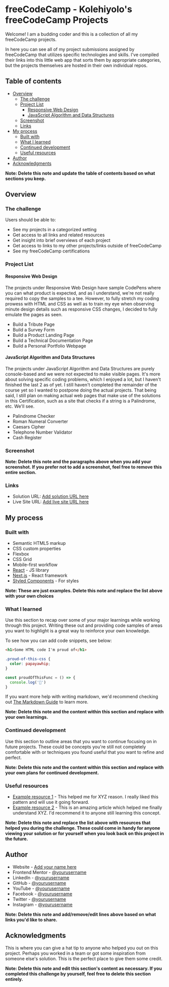 # freeCodeCamp - Kolehiyolo's freeCodeCamp Projects
Welcome! I am a budding coder and this is a collection of all my freeCodeCamp projects.

In here you can see all of my project submissions assigned by freeCodeCamp that utilizes specific technologies and skills. I've compiled their links into this  little web app that sorts them by appropriate categories, but the projects themselves are hosted in their own individual repos.

## Table of contents
- [Overview](#overview)
  - [The challenge](#the-challenge)
  - [Project List](#project-list)
    - [Responsive Web Design](#responsive-web-design)
    - [JavaScript Algorithm and Data Structures](#javascript-algorithm-and-data-structures)
  - [Screenshot](#screenshot)
  - [Links](#links)
- [My process](#my-process)
  - [Built with](#built-with)
  - [What I learned](#what-i-learned)
  - [Continued development](#continued-development)
  - [Useful resources](#useful-resources)
- [Author](#author)
- [Acknowledgments](#acknowledgments)

**Note: Delete this note and update the table of contents based on what sections you keep.**

## Overview
### The challenge
Users should be able to:
- See my projects in a categorized setting
- Get access to all links and related resources
- Get insight into brief overviews of each project
- Get access to links to my other projects/links outside of freeCodeCamp
- See my freeCodeCamp certifications

### Project List
#### Responsive Web Design
The projects under Responsive Web Design have sample CodePens where you can what product is expected, and as I understand, we're not really required to copy the samples to a tee. However, to fully stretch my coding prowess with HTML and CSS as well as to train my eye when observing minute design details such as responsive CSS changes, I decided to fully emulate the pages as seen.
- Build a Tribute Page
- Build a Survey Form
- Build a Product Landing Page
- Build a Technical Documentation Page
- Build a Personal Portfolio Webpage

#### JavaScript Algorithm and Data Structures
The projects under JavaScript Algorithm and Data Structures are purely console-based and we were not expected to make visible pages. It's more about solving specific coding problems, which I enjoyed a lot, but I haven't finished the last 2 as of yet. I still haven't completed the remainder of the course yet so I wanted to postpone doing the actual projects. That being said, I still plan on making actual web pages that make use of the solutions in this Certification, such as a site that checks if a string is a Palindrome, etc. We'll see.
- Palindrome Checker
- Roman Numeral Converter
- Caesars Cipher
- Telephone Number Validator
- Cash Register

### Screenshot

**Note: Delete this note and the paragraphs above when you add your screenshot. If you prefer not to add a screenshot, feel free to remove this entire section.**

### Links
- Solution URL: [Add solution URL here](https://your-solution-url.com)
- Live Site URL: [Add live site URL here](https://your-live-site-url.com)

## My process
### Built with
- Semantic HTML5 markup
- CSS custom properties
- Flexbox
- CSS Grid
- Mobile-first workflow
- [React](https://reactjs.org/) - JS library
- [Next.js](https://nextjs.org/) - React framework
- [Styled Components](https://styled-components.com/) - For styles

**Note: These are just examples. Delete this note and replace the list above with your own choices**

### What I learned
Use this section to recap over some of your major learnings while working through this project. Writing these out and providing code samples of areas you want to highlight is a great way to reinforce your own knowledge.

To see how you can add code snippets, see below:

```html
<h1>Some HTML code I'm proud of</h1>
```
```css
.proud-of-this-css {
  color: papayawhip;
}
```
```js
const proudOfThisFunc = () => {
  console.log('🎉')
}
```

If you want more help with writing markdown, we'd recommend checking out [The Markdown Guide](https://www.markdownguide.org/) to learn more.

**Note: Delete this note and the content within this section and replace with your own learnings.**

### Continued development
Use this section to outline areas that you want to continue focusing on in future projects. These could be concepts you're still not completely comfortable with or techniques you found useful that you want to refine and perfect.

**Note: Delete this note and the content within this section and replace with your own plans for continued development.**

### Useful resources
- [Example resource 1](https://www.example.com) - This helped me for XYZ reason. I really liked this pattern and will use it going forward.
- [Example resource 2](https://www.example.com) - This is an amazing article which helped me finally understand XYZ. I'd recommend it to anyone still learning this concept.

**Note: Delete this note and replace the list above with resources that helped you during the challenge. These could come in handy for anyone viewing your solution or for yourself when you look back on this project in the future.**

## Author
- Website - [Add your name here](https://www.your-site.com)
- Frontend Mentor - [@yourusername](https://www.frontendmentor.io/profile/yourusername)
- LinkedIn - [@yourusername](https://www.twitter.com/yourusername)
- GitHub - [@yourusername](https://www.twitter.com/yourusername)
- YouTube - [@yourusername](https://www.twitter.com/yourusername)
- Facebook - [@yourusername](https://www.twitter.com/yourusername)
- Twitter - [@yourusername](https://www.twitter.com/yourusername)
- Instagram - [@yourusername](https://www.twitter.com/yourusername)

**Note: Delete this note and add/remove/edit lines above based on what links you'd like to share.**

## Acknowledgments
This is where you can give a hat tip to anyone who helped you out on this project. Perhaps you worked in a team or got some inspiration from someone else's solution. This is the perfect place to give them some credit.

**Note: Delete this note and edit this section's content as necessary. If you completed this challenge by yourself, feel free to delete this section entirely.**